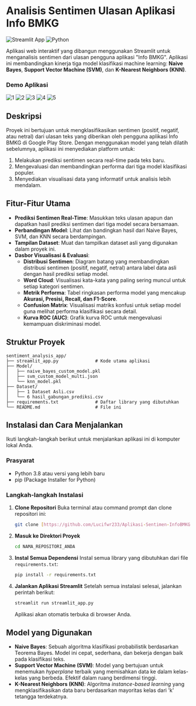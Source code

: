 # Analisis Sentimen Ulasan Aplikasi Info BMKG

![Streamlit App](https://img.shields.io/badge/Streamlit-FF4B4B?style=for-the-badge&logo=streamlit&logoColor=white)
![Python](https://img.shields.io/badge/Python-3776AB?style=for-the-badge&logo=python&logoColor=white)

Aplikasi web interaktif yang dibangun menggunakan Streamlit untuk menganalisis sentimen dari ulasan pengguna aplikasi "Info BMKG". Aplikasi ini membandingkan kinerja tiga model klasifikasi machine learning: **Naive Bayes**, **Support Vector Machine (SVM)**, dan **K-Nearest Neighbors (KNN)**.

### Demo Aplikasi
![1](Assets/Screenshot1)
![2](Assets/Screenshot2)
![3](Assets/Screenshot3)
![4](Assets/Screenshot4)
![5](Assets/Screenshot5)

## Deskripsi

Proyek ini bertujuan untuk mengklasifikasikan sentimen (positif, negatif, atau netral) dari ulasan teks yang diberikan oleh pengguna aplikasi Info BMKG di Google Play Store. Dengan menggunakan model yang telah dilatih sebelumnya, aplikasi ini menyediakan platform untuk:
1.  Melakukan prediksi sentimen secara real-time pada teks baru.
2.  Mengevaluasi dan membandingkan performa dari tiga model klasifikasi populer.
3.  Menyediakan visualisasi data yang informatif untuk analisis lebih mendalam.

## Fitur-Fitur Utama

-   **Prediksi Sentimen Real-Time**: Masukkan teks ulasan apapun dan dapatkan hasil prediksi sentimen dari tiga model secara bersamaan.
-   **Perbandingan Model**: Lihat dan bandingkan hasil dari Naive Bayes, SVM, dan KNN secara berdampingan.
-   **Tampilan Dataset**: Muat dan tampilkan dataset asli yang digunakan dalam proyek ini.
-   **Dasbor Visualisasi & Evaluasi**:
    -   **Distribusi Sentimen**: Diagram batang yang membandingkan distribusi sentimen (positif, negatif, netral) antara label data asli dengan hasil prediksi setiap model.
    -   **Word Cloud**: Visualisasi kata-kata yang paling sering muncul untuk setiap kategori sentimen.
    -   **Metrik Performa**: Tabel ringkasan performa model yang mencakup **Akurasi, Presisi, Recall, dan F1-Score**.
    -   **Confusion Matrix**: Visualisasi matriks konfusi untuk setiap model guna melihat performa klasifikasi secara detail.
    -   **Kurva ROC (AUC)**: Grafik kurva ROC untuk mengevaluasi kemampuan diskriminasi model.

## Struktur Proyek
```
sentiment_analysis_app/
├── streamlit_app.py              # Kode utama aplikasi
├── Model/
│   ├── naive_bayes_custom_model.pkl
│   ├── svm_custom_model_multi.json
│   └── knn_model.pkl
├── Dataset/
│   ├── 1 Dataset Asli.csv
│   └── 6 hasil_gabungan_prediksi.csv
├── requirements.txt              # Daftar library yang dibutuhkan
└── README.md                     # File ini
```

## Instalasi dan Cara Menjalankan

Ikuti langkah-langkah berikut untuk menjalankan aplikasi ini di komputer lokal Anda.

### Prasyarat
-   Python 3.8 atau versi yang lebih baru
-   pip (Package Installer for Python)

### Langkah-langkah Instalasi

1.  **Clone Repositori**
    Buka terminal atau command prompt dan clone repositori ini:
    ```bash
    git clone [https://github.com/Lucifwr233/Aplikasi-Sentimen-InfoBMKG-Streamlit.git](https://github.com/Lucifwr233/Aplikasi-Sentimen-InfoBMKG-Streamlit.git)
    ```

2.  **Masuk ke Direktori Proyek**
    ```bash
    cd NAMA_REPOSITORI_ANDA
    ```

3.  **Instal Semua Dependensi**
    Instal semua library yang dibutuhkan dari file `requirements.txt`:
    ```bash
    pip install -r requirements.txt
    ```

4.  **Jalankan Aplikasi Streamlit**
    Setelah semua instalasi selesai, jalankan perintah berikut:
    ```bash
    streamlit run streamlit_app.py
    ```
    Aplikasi akan otomatis terbuka di browser Anda.

## Model yang Digunakan

-   **Naive Bayes**: Sebuah algoritma klasifikasi probabilistik berdasarkan Teorema Bayes. Model ini cepat, sederhana, dan bekerja dengan baik pada klasifikasi teks.
-   **Support Vector Machine (SVM)**: Model yang bertujuan untuk menemukan *hyperplane* terbaik yang memisahkan data ke dalam kelas-kelas yang berbeda. Efektif dalam ruang berdimensi tinggi.
-   **K-Nearest Neighbors (KNN)**: Algoritma *instance-based learning* yang mengklasifikasikan data baru berdasarkan mayoritas kelas dari 'k' tetangga terdekatnya.


